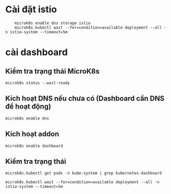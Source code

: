 # Cài đặt istio

```
    microk8s enable dns storage istio
    microk8s.kubectl wait --for=condition=available deployment --all -n istio-system --timeout=5m
```


# cài dashboard
## Kiểm tra trạng thái MicroK8s
```
microk8s status --wait-ready
```

## Kích hoạt DNS nếu chưa có (Dashboard cần DNS để hoạt động)
```
microk8s enable dns
```

## Kích hoạt addon
```
microk8s enable dashboard
```

## Kiểm tra trạng thái
```
microk8s.kubectl get pods -n kube-system | grep kubernetes-dashboard

microk8s.kubectl wait --for=condition=available deployment --all -n istio-system --timeout=5m

```

